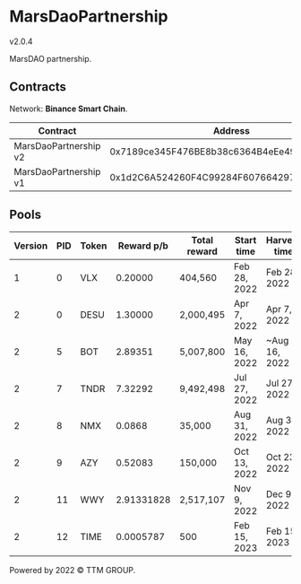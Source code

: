 # MarsDaoPartnership
v2.0.4

MarsDAO partnership.

## Contracts

Network: **Binance Smart Chain**.

| Contract              | Address                                    |
| --------------------- | ------------------------------------------ |
| MarsDaoPartnership v2 | 0x7189ce345F476BE8b38c6364B4eEe49f76177f4a |
| MarsDaoPartnership v1 | 0x1d2C6A524260F4C99284F607664297AcA6668ED6 |

## Pools

| Version | PID | Token | Reward p/b | Total reward | Start time   | Harvers time  | Vault                                      |
| ------- | --- | ----- | ---------- | ------------ | ------------ | ------------- | ------------------------------------------ |
| 1       | 0   | VLX   | 0.20000    | 404,560      | Feb 28, 2022 | Feb 28, 2022  | 0xbE341c23825C6B1E66a315f02182D41029c0D8c4 |
| 2       | 0   | DESU  | 1.30000    | 2,000,495    | Apr 7, 2022  | Apr 7, 2022   | 0xA1DC38B74A961bfb53C74433FA29C886ef8aF9d6 |
| 2       | 5   | BOT   | 2.89351    | 5,007,800    | May 16, 2022 | ~Aug 16, 2022 | 0x3e495F134c8204e2A842438e919735E84A8d3ddc |
| 2       | 7   | TNDR  | 7.32292    | 9,492,498    | Jul 27, 2022 | Jul 27, 2022  | 0x78436701C092D86B88E319C413743fb7d7F93D7B |
| 2       | 8   | NMX   | 0.0868     | 35,000       | Aug 31, 2022 | Aug 31, 2022  | 0x99F1D822194fc4a4054526b292aE85262042469B |
| 2       | 9   | AZY   | 0.52083    | 150,000      | Oct 13, 2022 | Oct 23, 2022  | 0x6c7ca4941f0cFde81AD7C9025Ba7FEda76818A02 |
| 2       | 11  | WWY   | 2.91331828 | 2,517,107    | Nov 9, 2022  | Dec 9, 2022   | 0xfF18c6f011A6fEbAee55f656db9baE145fFc7056 |
| 2       | 12  | TIME  | 0.0005787  | 500          | Feb 15, 2023 | Feb 15, 2023  | 0xbc8cDbbFc42D15a2EB05E4c816B3750afbCe1D10 |

Powered by 2022 © TTM GROUP.
